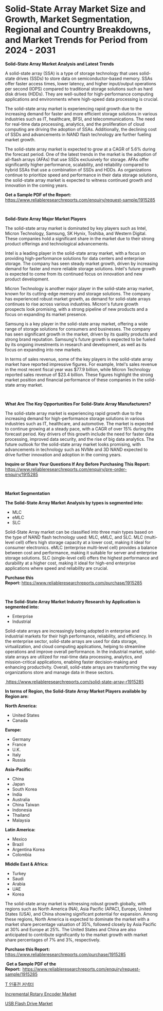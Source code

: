 <p><h1>Solid-State Array Market Size and Growth, Market Segmentation, Regional and Country Breakdowns, and Market Trends for Period from 2024 -  2031</h1></p><p><strong>Solid-State Array Market Analysis and Latest Trends</strong></p>
<p><p>A solid-state array (SSA) is a type of storage technology that uses solid-state drives (SSDs) to store data on semiconductor-based memory. SSAs offer faster access times, lower latency, and higher input/output operations per second (IOPS) compared to traditional storage solutions such as hard disk drives (HDDs). They are well-suited for high-performance computing applications and environments where high-speed data processing is crucial.</p><p>The solid-state array market is experiencing rapid growth due to the increasing demand for faster and more efficient storage solutions in various industries such as IT, healthcare, BFSI, and telecommunications. The need for real-time data processing, analytics, and the proliferation of cloud computing are driving the adoption of SSAs. Additionally, the declining cost of SSDs and advancements in NAND flash technology are further fueling market growth.</p><p>The solid-state array market is expected to grow at a CAGR of 5.6% during the forecast period. One of the latest trends in the market is the adoption of all-flash arrays (AFAs) that use SSDs exclusively for storage. AFAs offer significantly higher performance, scalability, and reliability compared to hybrid SSAs that use a combination of SSDs and HDDs. As organizations continue to prioritize speed and performance in their data storage solutions, the solid-state array market is expected to witness continued growth and innovation in the coming years.</p></p>
<p><strong>Get a Sample PDF of the Report:&nbsp;</strong> <a href="https://www.reliableresearchreports.com/enquiry/request-sample/1915285">https://www.reliableresearchreports.com/enquiry/request-sample/1915285</a></p>
<p>&nbsp;</p>
<p><strong>Solid-State Array Major Market Players</strong></p>
<p><p>The solid-state array market is dominated by key players such as Intel, Micron Technology, Samsung, SK Hynix, Toshiba, and Western Digital. These companies hold a significant share in the market due to their strong product offerings and technological advancements.</p><p>Intel is a leading player in the solid-state array market, with a focus on providing high-performance solutions for data centers and enterprise storage. The company has seen steady market growth, driven by increasing demand for faster and more reliable storage solutions. Intel's future growth is expected to come from its continued focus on innovation and new product development.</p><p>Micron Technology is another major player in the solid-state array market, known for its cutting-edge memory and storage solutions. The company has experienced robust market growth, as demand for solid-state arrays continues to rise across various industries. Micron's future growth prospects look promising, with a strong pipeline of new products and a focus on expanding its market presence.</p><p>Samsung is a key player in the solid-state array market, offering a wide range of storage solutions for consumers and businesses. The company has seen significant growth in the market, driven by its quality products and strong brand reputation. Samsung's future growth is expected to be fueled by its ongoing investments in research and development, as well as its focus on expanding into new markets.</p><p>In terms of sales revenue, some of the key players in the solid-state array market have reported impressive figures. For example, Intel's sales revenue in the most recent fiscal year was $77.9 billion, while Micron Technology reported sales revenue of $23.4 billion. These figures highlight the strong market position and financial performance of these companies in the solid-state array market.</p></p>
<p>&nbsp;</p>
<p><strong>What Are The Key Opportunities For Solid-State Array Manufacturers?</strong></p>
<p><p>The solid-state array market is experiencing rapid growth due to the increasing demand for high-performance storage solutions in various industries such as IT, healthcare, and automotive. The market is expected to continue growing at a steady pace, with a CAGR of over 15% during the forecast period. Key drivers of this growth include the need for faster data processing, improved data security, and the rise of big data analytics. The future outlook for the solid-state array market looks promising, with advancements in technology such as NVMe and 3D NAND expected to drive further innovation and adoption in the coming years.</p></p>
<p><strong>Inquire or Share Your Questions If Any Before Purchasing This Report:</strong> <a href="https://www.reliableresearchreports.com/enquiry/pre-order-enquiry/1915285">https://www.reliableresearchreports.com/enquiry/pre-order-enquiry/1915285</a></p>
<p>&nbsp;</p>
<p><strong>Market Segmentation</strong></p>
<p><strong>The Solid-State Array Market Analysis by types is segmented into:</strong></p>
<p><ul><li>MLC</li><li>eMLC</li><li>SLC</li></ul></p>
<p><p>Solid-State Array market can be classified into three main types based on the type of NAND flash technology used: MLC, eMLC, and SLC. MLC (multi-level cell) offers high storage capacity at a lower cost, making it ideal for consumer electronics. eMLC (enterprise multi-level cell) provides a balance between cost and performance, making it suitable for server and enterprise storage solutions. SLC (single-level cell) offers the highest performance and durability at a higher cost, making it ideal for high-end enterprise applications where speed and reliability are crucial.</p></p>
<p><strong>Purchase this Report:&nbsp;</strong><a href="https://www.reliableresearchreports.com/purchase/1915285">https://www.reliableresearchreports.com/purchase/1915285</a></p>
<p>&nbsp;</p>
<p><strong>The Solid-State Array Market Industry Research by Application is segmented into:</strong></p>
<p><ul><li>Enterprise</li><li>Industrial</li></ul></p>
<p><p>Solid-state arrays are increasingly being adopted in enterprise and industrial markets for their high performance, reliability, and efficiency. In the enterprise sector, solid-state arrays are used for data storage, virtualization, and cloud computing applications, helping to streamline operations and improve overall performance. In the industrial market, solid-state arrays are utilized for real-time data processing, analytics, and mission-critical applications, enabling faster decision-making and enhancing productivity. Overall, solid-state arrays are transforming the way organizations store and manage data in these sectors.</p></p>
<p><a href="https://www.reliableresearchreports.com/solid-state-array-r1915285">&nbsp;https://www.reliableresearchreports.com/solid-state-array-r1915285</a></p>
<p><strong>In terms of Region, the Solid-State Array Market Players available by Region are:</strong></p>
<p>
    <p> <strong> North America: </strong>
        <ul>
            <li>United States</li>
            <li>Canada</li>
        </ul>
        </p> 
    <p> <strong> Europe: </strong>
        <ul>
            <li>Germany</li>
            <li>France</li>
            <li>U.K.</li>
            <li>Italy</li>
            <li>Russia</li>
        </ul>
        </p> 
    <p> <strong> Asia-Pacific: </strong>
        <ul>
            <li>China</li>
            <li>Japan</li>
            <li>South Korea</li>
            <li>India</li>
            <li>Australia</li>
            <li>China Taiwan</li>
            <li>Indonesia</li>
            <li>Thailand</li>
            <li>Malaysia</li>
        </ul>
        </p> 
    <p> <strong> Latin America: </strong>
        <ul>
            <li>Mexico</li>
            <li>Brazil</li>
            <li>Argentina Korea</li>
            <li>Colombia</li>
        </ul>
        </p> 
    <p> <strong> Middle East & Africa: </strong>
        <ul>
            <li>Turkey</li>
            <li>Saudi</li>
            <li>Arabia</li>
            <li>UAE</li>
            <li>Korea</li>
        </ul>
    </p>
    </p>
<p><p>The solid-state array market is witnessing robust growth globally, with regions such as North America (NA), Asia Pacific (APAC), Europe, United States (USA), and China showing significant potential for expansion. Among these regions, North America is expected to dominate the market with a market share percentage valuation of 35%, followed closely by Asia Pacific at 30% and Europe at 25%. The United States and China are also anticipated to contribute significantly to the market growth with market share percentages of 7% and 3%, respectively.</p></p>
<p><strong>Purchase this Report: </strong><a href="https://www.reliableresearchreports.com/purchase/1915285">https://www.reliableresearchreports.com/purchase/1915285</a></p>
<p>&nbsp;<strong>Get a Sample PDF of the Report:&nbsp;&nbsp;</strong><a href="https://www.reliableresearchreports.com/enquiry/request-sample/1915285">https://www.reliableresearchreports.com/enquiry/request-sample/1915285</a></p>
<p><strong></strong></p>
<p><p><a href="https://github.com/Hubertstyenger6685/Market-Research-Report-List-2/blob/main/1586621158498.md">T 인퓨전 커넥터</a></p><p><a href="https://github.com/PeterParrish5/Market-Research-Report-List-5/blob/main/incremental-rotary-encoder-market.md">Incremental Rotary Encoder Market</a></p><p><a href="https://github.com/fauzi1101fauzi/Market-Research-Report-List-1/blob/main/usb-flash-drive-market.md">USB Flash Drive Market</a></p></p>